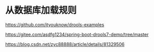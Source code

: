 # 从数据库加载规则
https://github.com/ityouknow/drools-examples


https://gitee.com/asdfg1234/spring-boot-drools7-demo/tree/master

https://blog.csdn.net/zyc88888/article/details/81329506